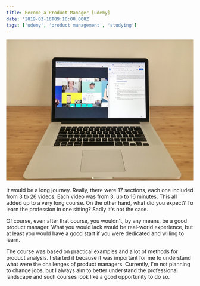 ```yaml
---
title: Become a Product Manager [udemy]
date: '2019-03-16T09:10:00.000Z'
tags: ['udemy', 'product management', 'studying']
---
```


![Digital Product Management](./udemy-become-a-product-manager.jpg)

It would be a long journey. Really, there were 17 sections, each one included from 3 to 26 videos. Each video was from 3, up to 16 minutes. This all added up to a very long course. On the other hand, what did you expect? To learn the profession in one sitting? Sadly it's not the case.

Of course, even after that course, you wouldn't, by any means, be a good product manager. What you would lack would be real-world experience, but at least you would have a good start if you were dedicated and willing to learn.

The course was based on practical examples and a lot of methods for product analysis. I started it because it was important for me to understand what were the challenges of product managers. Currently, I'm not planning to change jobs, but I always aim to better understand the professional landscape and such courses look like a good opportunity to do so.

